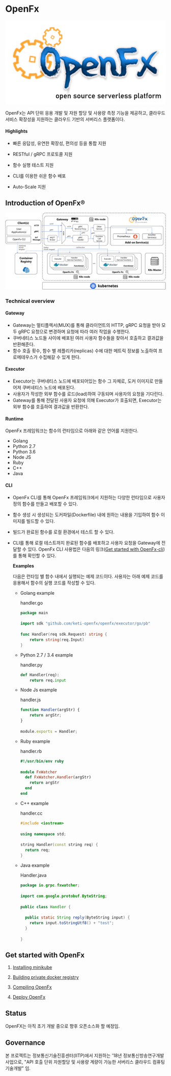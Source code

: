 # OpenFx

![OpenFx Logo](/OpenFx.png)

OpenFx는 API 단위 응용 개발 및 자원 할당 및 사용량 측정 기능을 제공하고, 클라우드 서비스 확장성을 지원하는 클라우드 기반의 서버리스 플랫폼이다. 

#### Highlights

- 빠른 응답성, 유연한 확장성, 편의성 등을 통합 지원

- RESTful / gRPC 프로토콜 지원
- 함수 실행 테스트 지원
- CLI를 이용한 쉬운 함수 배포
- Auto-Scale 지원

## Introduction of OpenFx&reg;

![Architecture of the OpenFx](/OpenFx_Architecture.png)

### Technical overview

#### Gateway

- Gateway는 멀티플렉서(MUX)를 통해 클라이언트의 HTTP, gRPC 요청을 받아 모두 gRPC 요청으로 변경하며 요청에 따라 여러 작업을 수행한다.
- 쿠버네티스 노드들 사이에 배포된 여러 사용자 함수들을 찾아서 호출하고 결과값을 반환해준다. 
- 함수 호출 횟수, 함수 별 레플리카(replicas) 수에 대한 메트릭 정보를 노출하여 프로메테우스가 수집해갈 수 있게 한다.

#### Executor

- Executor는 쿠버네티스 노드에 배포되어있는 함수 그 자체로, 도커 이미지로 만들어져 쿠버네티스 노드에 배포된다. 
- 사용자가 작성한 외부 함수를 로드(load)하여  구동되며 사용자의 요청을 기다린다.
- Gateway를 통해 전달된 사용자 요청에 의해 Executor가 호출되면, Executor는 외부 함수를 호출하여 결과값을 반환한다.

#### Runtime

OpenFx 프레임워크는 함수의 런타임으로 아래와 같은 언어를 지원한다.

- Golang
- Python 2.7
- Python 3.6
- Node JS
- Ruby
- C++
- Java

#### CLI 

- OpenFx CLI를 통해 OpenFx 프레임워크에서 지원하는 다양한 런타임으로 사용자 정의 함수를 만들고 배포할 수 있다. 

- 함수 생성 시 생성되는 도커파일(Dockerfile) 내에 원하는 내용을 기입하여 함수 이미지를 빌드할 수 있다. 

- 빌드가 완료된 함수를 로컬 환경에서 테스트 할 수 있다. 

- CLI를 통해 로컬 테스트까지 완료된 함수를 배포하고 사용자 요청을 Gateway에 전달할 수 있다. OpenFx CLI 사용법은 다음의 링크([Get started with OpenFx-cli](https://github.com/keti-openfx/openfx-cli/blob/master/README.md))를 통해 확인할 수 있다. 

  **Examples**

  다음은 런타임 별 함수 내에서 실행되는 예제 코드이다. 사용자는 아래 예제 코드를 응용해서 함수의 실행 코드를 작성할 수 있다. 

  - Golang example

    handler.go

    ```go
    package main
    
    import sdk "github.com/keti-openfx/openfx/executor/go/pb"
    
    func Handler(req sdk.Request) string {
        return string(req.Input)
    }
    ```

  - Python 2.7 / 3.4 example

    handler.py

    ```python
    def Handler(req):
        return req.input
    ```
  - Node Js example
  
    handler.js
    
    ```js
    function Handler(argStr) {
        return argStr;
    }
    
    module.exports = Handler;
    ```
  
  - Ruby example
  
    handler.rb
    
    ```ruby
    #!/usr/bin/env ruby
    
    module FxWatcher
      def FxWatcher.Handler(argStr)
        return argStr
      end
    end
    ```

  - C++ example
  
    handler.cc
    
    ```c++
    #include <iostream>
    
    using namespace std;
    
    string Handler(const string req) {
      return req;
    }
    ```

  - Java example
  
    Handler.java
    
    ```java
    package io.grpc.fxwatcher;

    import com.google.protobuf.ByteString;

    public class Handler {

      public static String reply(ByteString input) {
        return input.toStringUtf8() + "test";
      }

    }
    ```
## Get started with OpenFx

1. [Installing minikube](./documents/1.Installing_Minikube.md)

2. [Building private docker registry](./documents/2.Building_Private_Docker_Registry.md)

3. [Compiling OpenFx](./documents/3.Compile_OpenFx.md)

4. [Deploy OpenFx](./documents/4.Deploy_OpenFx.md)

## Status

OpenFX는 아직 초기 개발 중으로 향후 오픈소스화 할 예정임.

## Governance

본 프로젝트는 정보통신기술진흥센터(IITP)에서 지원하는 '18년 정보통신방송연구개발사업으로, "API 호출 단위 자원할당 및 사용량 계량이 가능한 서버리스 클라우드 컴퓨팅 기술개발" 임.
